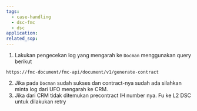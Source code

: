 ```yaml
---
tags:
  - case-handling
  - dsc-fmc
  - dsc
application:
related_sop:
---
```

1. Lakukan pengecekan log yang mengarah ke `Docman` menggunakan query berikut
```splunk
https://fmc-document/fmc-api/document/v1/generate-contract
```
2. Jika pada `Docman` sudah sukses dan contract-nya sudah ada silahkan minta log dari UFO mengarah ke CRM. 
3. Jika dari CRM tidak ditemukan precontract IH number nya. Fu ke L2 DSC untuk dilakukan retry